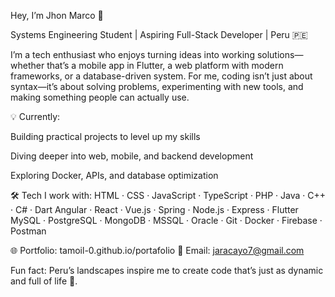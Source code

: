 Hey, I’m Jhon Marco 🚀

Systems Engineering Student | Aspiring Full-Stack Developer | Peru 🇵🇪

I’m a tech enthusiast who enjoys turning ideas into working solutions—whether that’s a mobile app in Flutter, a web platform with modern frameworks, or a database-driven system.
For me, coding isn’t just about syntax—it’s about solving problems, experimenting with new tools, and making something people can actually use.

💡 Currently:

Building practical projects to level up my skills

Diving deeper into web, mobile, and backend development

Exploring Docker, APIs, and database optimization

🛠 Tech I work with:
HTML · CSS · JavaScript · TypeScript · PHP · Java · C++ · C# · Dart
Angular · React · Vue.js · Spring · Node.js · Express · Flutter
MySQL · PostgreSQL · MongoDB · MSSQL · Oracle · Git · Docker · Firebase · Postman

🌐 Portfolio: tamoil-0.github.io/portafolio
📩 Email: jaracayo7@gmail.com

Fun fact: Peru’s landscapes inspire me to create code that’s just as dynamic and full of life 🌄.
